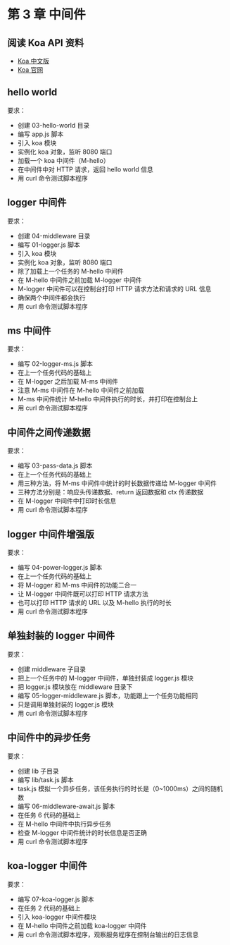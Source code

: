 # 第 3 章 中间件

## 阅读 Koa API 资料

- [Koa 中文版](https://www.koajs.com.cn/)
- [Koa 官网](https://koajs.com/)

## hello world

要求：
- 创建 03-hello-world 目录
- 编写 app.js 脚本
- 引入 koa 模块
- 实例化 koa 对象，监听 8080 端口
- 加载一个 koa 中间件（M-hello）
- 在中间件中对 HTTP 请求，返回 hello world 信息
- 用 curl 命令测试脚本程序

## logger 中间件

要求：
- 创建 04-middleware 目录
- 编写 01-logger.js 脚本
- 引入 koa 模块
- 实例化 koa 对象，监听 8080 端口
- 除了加载上一个任务的 M-hello 中间件
- 在 M-hello 中间件之前加载 M-logger 中间件
- M-logger 中间件可以在控制台打印 HTTP 请求方法和请求的 URL 信息
- 确保两个中间件都会执行
- 用 curl 命令测试脚本程序

## ms 中间件

要求：
- 编写 02-logger-ms.js 脚本
- 在上一个任务代码的基础上
- 在 M-logger 之后加载 M-ms 中间件
- 注意 M-ms 中间件在 M-hello 中间件之前加载
- M-ms 中间件统计 M-hello 中间件执行的时长，并打印在控制台上
- 用 curl 命令测试脚本程序

## 中间件之间传递数据

要求：
- 编写 03-pass-data.js 脚本
- 在上一个任务代码的基础上
- 用三种方法，将 M-ms 中间件中统计的时长数据传递给 M-logger 中间件
- 三种方法分别是：响应头传递数据、return 返回数据和 ctx 传递数据
- 在 M-logger 中间件中打印时长信息
- 用 curl 命令测试脚本程序

## logger 中间件增强版

要求：
- 编写 04-power-logger.js 脚本
- 在上一个任务代码的基础上
- 将 M-logger 和 M-ms 中间件的功能二合一
- 让 M-logger 中间件既可以打印 HTTP 请求方法
- 也可以打印 HTTP 请求的 URL 以及 M-hello 执行的时长
- 用 curl 命令测试脚本程序

## 单独封装的 logger 中间件

要求：
- 创建 middleware 子目录
- 把上一个任务中的 M-logger 中间件，单独封装成 logger.js 模块
- 把 logger.js 模块放在 middleware 目录下
- 编写 05-logger-middleware.js 脚本，功能跟上一个任务功能相同
- 只是调用单独封装的 logger.js 模块
- 用 curl 命令测试脚本程序

## 中间件中的异步任务

要求：
- 创建 lib 子目录
- 编写 lib/task.js 脚本
- task.js 模拟一个异步任务，该任务执行的时长是（0~1000ms）之间的随机数
- 编写 06-middleware-await.js 脚本
- 在任务 6 代码的基础上
- 在 M-hello 中间件中执行异步任务
- 检查 M-logger 中间件统计的时长信息是否正确
- 用 curl 命令测试脚本程序

## koa-logger 中间件

要求：
- 编写 07-koa-logger.js 脚本
- 在任务 2 代码的基础上
- 引入 koa-logger 中间件模块
- 在 M-hello 中间件之前加载 koa-logger 中间件
- 用 curl 命令测试脚本程序，观察服务程序在控制台输出的日志信息
